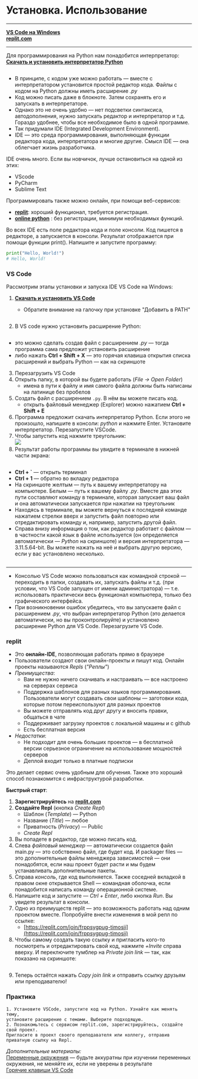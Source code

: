 # Установка. Использование

***

[**VS Code на Windows**](ustanovka.-ispolzovanie.md#vs-code)\
[**replit.com**](ustanovka.-ispolzovanie.md#replit)

***

Для программирования на Python нам понадобится интерпретатор:\
[**Скачать и установить интерпретатор Python**](https://www.python.org/downloads/)

<figure><img src="../.gitbook/assets/interpreter.jpg" alt=""><figcaption></figcaption></figure>

* В принципе, с кодом уже можно работать — вместе с интерпретатором установится простой редактор кода. Файлы с кодом на Python должны иметь расширение _.py_
* Код можно писать даже в блокноте. Затем сохранять его и запускать в интерпретаторе.
* Однако это не очень удобно — нет подсветки синтаксиса, автодополнения, нужно запускать редактор и интерпретатор и т.д. Гораздо удобнее, чтобы все необходимое было в одной программе.
* Так придумали IDE (Integrated Development Environment).
* IDE — это среда программирования, выполняющая функции редактора кода, интерпретатора и многие другие. Смысл IDE — она облегчает жизнь разработчика.

IDE очень много. Если вы новчичок, лучше остановиться на одной из этих:

* VScode
* PyCharm
* Sublime Text

Программировать также можно онлайн, при помощи веб-сервисов:

* [**replit**](https://replit.com/\~): хороший функционал, требуется регистрация.
* [**online python**](https://www.online-python.com/) : без регистрации, минимум необходимых функций.

Во всех IDE есть поле редактора кода и поле консоли. Код пишется в редакторе, а запускается в консоли. Результат отображается при помощи функции print(). Напишите и запустите программу:

```python
print("Hello, World!")
# Hello, World!
```

### VS Code

Рассмотрим этапы установки и запуска IDE VS Code на Windows:

1.  [**Скачать и установить VS Code**](https://code.visualstudio.com/)

    * Обратите внимание на галочку при установке "Добавить в PATH"

    <figure><img src="../.gitbook/assets/path_install.jpg" alt=""><figcaption></figcaption></figure>
2. В VS code нужно установить расширение Python:&#x20;

<figure><img src="../.gitbook/assets/Python_Extension.jpg" alt=""><figcaption></figcaption></figure>

* это можно сделать создав файл с расширением _.py_ — тогда программа сама предложит установить расширение
* либо нажать **Ctrl + Shift + X** — это горячая клавиша открытия списка расширений и выбрать Python — как на скриншоте

3. Перезагрузить VS Code
4. Открыть папку, в которой вы будете работать (_File -> Open Folder_)
   * имена в пути к файлу и имя самого файла должны быть написаны на латинице без пробелов
5. Создать файл с расширением `.py`. В нём вы можете писать код.
   * открыть файловый менеджер (Explorer) можно нажатием **Ctrl + Shift + E**
6. Программа предложит скачать интерпретатор Python. Если этого не произошло, напишите в консоли: _python_ и нажмите Enter. Установите интерпретатор. Перезапустите VSCode.
7. Чтобы запустить код нажмите треугольник:\
   ![](../.gitbook/assets/triangle.png)
8. Результат работы программы вы увидите в терминале в нижней части экрана:&#x20;

<figure><img src="../.gitbook/assets/path.jpg" alt=""><figcaption></figcaption></figure>

* **Ctrl + \`** — открыть терминал
* **Ctrl + 1** — обратно во вкладку редактора
* На скриншоте желтым — путь к вашему интерпретатору на компьютере. Белым — путь к вашему файлу _.py_. Вместе два этих пути составляют команду в терминале, которая запускает ваш файл и она автоматически запускается при нажатии на треугольник
* Находясь в терминале, вы можете вернуться к последней команде нажатием стрелки вверх и запустить файл повторно или отредактировать команду и, например, запустить другой файл.
* Справа внизу информация о том, как редактор работает с файлом — в частности какой язык в файле используется (он определяется автоматически — _Python_ на скриншоте) и версия интерпретатора — 3.11.5.64-bit. Вы можете нажать на неё и выбрать другую версию, если у вас установлено несколько.

<figure><img src="../.gitbook/assets/right_bottom.jpg" alt=""><figcaption></figcaption></figure>

***

* Консолью VS Code можно пользоваться как командной строкой — переходить в папки, создавать их, запускать файлы и т.д. (при условии, что VS Code запущен от имени администратора) — т.е. использовать практически весь функционал компьютера, только без графического интерфейса.
* При возникновении ошибок убедитесь, что вы запускаете файл с расширением _.py_, что выбран интерпретатор Python (это делается автоматически, но вы проконтролируйте) и установлено расширение Python для VS Code. Перезагрузите VS Code.

### replit

* Это **онлайн-IDE**, позволяющая работать прямо в браузере
* Пользователи создают свои онлайн-проекты и пишут код. Онлайн проекты называются _Repls_ (_"Реплы"_)
* _Преимущества_:
  * Вам не нужно ничего скачивать и настраивать — все настроено на серверах сервиса
  * Поддержка шаблонов для разных языков программирования. Пользователи могут создавать свои шаблоны — заготовки кода, которые потом переиспользуют для разных проектов
  * Вы можете отправлять код друг другу и вносить правки, общаться в чате
  * Поддерживает загрузку проектов с локальной машины и с github
  * Есть бесплатная версия
* _Недостатки_:
  * Не подходит для очень больших проектов — в бесплатной версии серьезное ограничение на использование мощностей серверов
  * Деплой входит только в платные подписки

Это делает сервис очень удобным для обучения. Также это хороший способ познакомится с инфраструктурой разработки.

**Быстрый старт**:

1. **Зарегистрируйтесь** на [**replit.com**](https://replit.com/\~)
2. **Создайте Repl** (кнопка _Create Repl_)
   * Шаблон (_Template_) — Python
   * Название (_Title_) — любое
   * Приватность (_Privacy_) — Public
   * _Create Repl_
3. Вы попадете в редактор, где можно писать код.
4. Слева _файловый менеджер_ — автоматически создается файл main.py — это собственно файл, где будет код. И packager files — это дополнительные файлы менеджера зависимостей — они понадобятся, если наш проект будет расти и мы будем устанавливать дополнительные пакеты.
5. Справа _консоль_, где код выполняется. Также соседней вкладкой в правом окне открывается Shell — командная оболочка, если понадобится написать команду операционной системе.
6. Напишите код и запустите — _Ctrl + Enter_, либо кнопка _Run_. Вы увидете результат в консоли.
7. Одно из преимуществ replit — это возможность работать над одним проектом вместе. Попробуйте внести изменения в мой репл по ссылке:
   * [https://replit.com/join/frppsygpug-timosii](https://replit.com/join/frppsygpug-timosii)
8. Чтобы самому создать такую ссылку и пригласить кого-то посмотреть и отредактировать свой код, нажмите _+Invite_ справа вверху. И переключите тумблер на _Private join link_ — так, как показано на скриншоте:

<figure><img src="../.gitbook/assets/replit.png" alt=""><figcaption></figcaption></figure>

9. Теперь остаётся нажать _Copy join link_ и отправить ссылку друзьям или преподавателю!

### Практика

```
1. Установите VSCode, запустите код на Python. Узнайте как менять тему,
установите расширение с темами. Выберите подходящую. 
2. Познакомьтесь с сервисом replit.com, зарегистрируйтесь, создайте свой проект.
Пригласите в проект своего преподавателя или коллегу, отправив приватную ссылку на Repl.
```

_Дополнительные материалы:_\
[Переменные окружения](https://ru.wikipedia.org/wiki/%D0%9F%D0%B5%D1%80%D0%B5%D0%BC%D0%B5%D0%BD%D0%BD%D0%B0%D1%8F\_%D1%81%D1%80%D0%B5%D0%B4%D1%8B) — будьте аккуратны при изучении переменных окружения, не меняйте их, если не уверены в результате\
[Горячие клавиши VS Code](https://habr.com/ru/articles/718662/)
